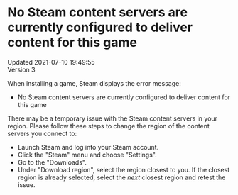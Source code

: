 # No Steam content servers are currently configured to deliver content for this game
Updated 2021-07-10 19:49:55  
Version 3  

When installing a game, Steam displays the error message:  

* No Steam content servers are currently configured to deliver content for this game

  
There may be a temporary issue with the Steam content servers in your region. Please follow these steps to change the region of the content servers you connect to:  

*  Launch Steam and log into your Steam account.
*  Click the "Steam" menu and choose "Settings".
*  Go to the "Downloads".
* Under "Download region", select the region closest to you. If the closest region is already selected, select the *next* closest region and retest the issue.